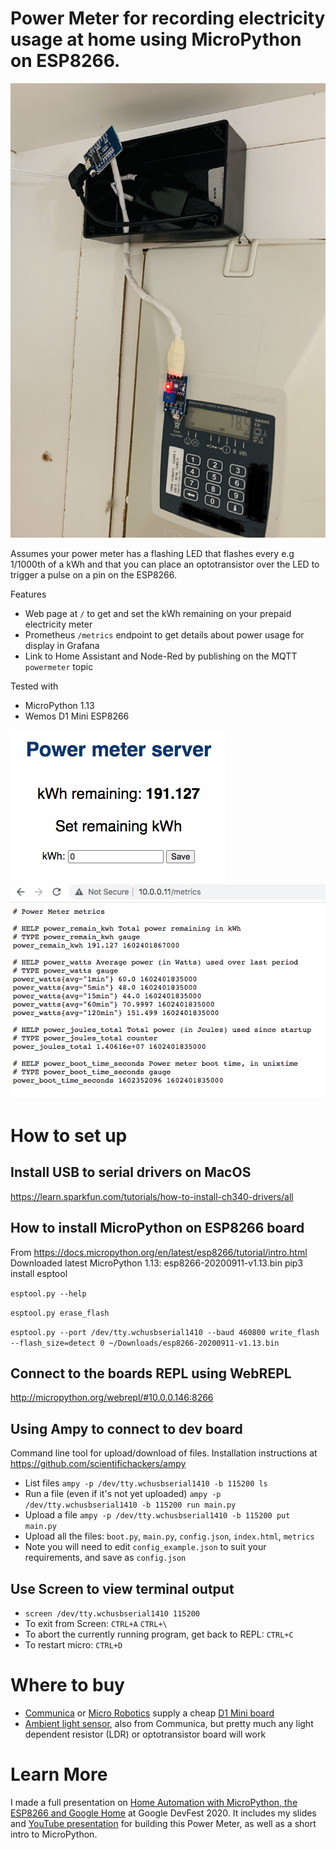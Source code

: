 # Power Meter for recording electricity usage at home using MicroPython on ESP8266.

![Installed hardware](/images/installed.jpg)

Assumes your power meter has a flashing LED that flashes every e.g 1/1000th of
a kWh and that you can place an optotransistor over the LED to trigger a pulse
on a pin on the ESP8266.

Features
- Web page at `/` to get and set the kWh remaining on your prepaid electricity meter
- Prometheus `/metrics` endpoint to get details about power usage for display in Grafana
- Link to Home Assistant and Node-Red by publishing on the MQTT `powermeter` topic

Tested with 
- MicroPython 1.13
- Wemos D1 Mini ESP8266

![Web server](/images/web.png)
![Prometheus metrics](/images/prometheus.png)

# How to set up

## Install USB to serial drivers on MacOS
https://learn.sparkfun.com/tutorials/how-to-install-ch340-drivers/all

## How to install MicroPython on ESP8266 board
From https://docs.micropython.org/en/latest/esp8266/tutorial/intro.html
Downloaded latest MicroPython 1.13: esp8266-20200911-v1.13.bin
pip3 install esptool

`esptool.py --help`

`esptool.py erase_flash`

`esptool.py --port /dev/tty.wchusbserial1410 --baud 460800 write_flash --flash_size=detect 0 ~/Downloads/esp8266-20200911-v1.13.bin`

## Connect to the boards REPL using WebREPL
http://micropython.org/webrepl/#10.0.0.146:8266

## Using Ampy to connect to dev board
Command line tool for upload/download of files. 
Installation instructions at https://github.com/scientifichackers/ampy

- List files `ampy -p /dev/tty.wchusbserial1410 -b 115200 ls`
- Run a file (even if it's not yet uploaded) `ampy -p /dev/tty.wchusbserial1410 -b 115200 run main.py`
- Upload a file `ampy -p /dev/tty.wchusbserial1410 -b 115200 put main.py`
- Upload all the files: `boot.py`, `main.py`, `config.json`, `index.html`, `metrics`
- Note you will need to edit `config_example.json` to suit your requirements, and save as `config.json`

## Use Screen to view terminal output

- `screen /dev/tty.wchusbserial1410 115200`
- To exit from Screen: `CTRL+A` `CTRL+\`
- To abort the currently running program, get back to REPL: `CTRL+C`
- To restart micro: `CTRL+D`

# Where to buy
- [Communica](https://www.communica.co.za/products/bmt-d1-mini-pro-esp8266-16m-ant) or [Micro Robotics](https://www.robotics.org.za/MINI-D1-4M) supply a cheap [D1 Mini board](https://www.wemos.cc/en/latest/tutorials/d1/get_started_with_micropython_d1.html)
- [Ambient light sensor](https://www.communica.co.za/products/bmt-ambient-light-sensor), also from Communica, but pretty much any light dependent resistor (LDR) or optotransistor board will work

# Learn More
 I made a full presentation on [Home Automation with MicroPython, the ESP8266 and Google Home](http://www.dalehumby.com/blog/Home-automation-with-MicroPython/) at Google DevFest 2020. It includes my slides and [YouTube presentation](https://youtu.be/pRu_9WTazDM?t=969) for building this Power Meter, as well as a short intro to MicroPython.
 
